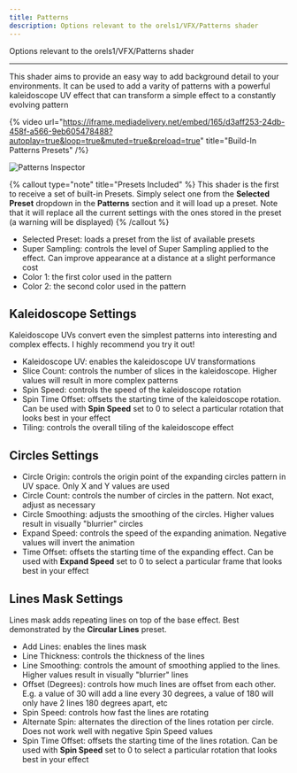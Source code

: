 ```yaml
---
title: Patterns
description: Options relevant to the orels1/VFX/Patterns shader
---
```


Options relevant to the orels1/VFX/Patterns shader

---

This shader aims to provide an easy way to add background detail to your environments. It can be used to add a varity of patterns with a powerful kaleidoscope UV effect that can transform a simple effect to a constantly evolving pattern

{% video url="https://iframe.mediadelivery.net/embed/165/d3aff253-24db-458f-a566-9eb605478488?autoplay=true&loop=true&muted=true&preload=true" title="Build-In Patterns Presets" /%}

![Patterns Inspector](/img/docs/vfx/patterns/patterns-image.png "Patterns Inspector")

{% callout type="note" title="Presets Included" %}
This shader is the first to receive a set of built-in Presets. Simply select one from the **Selected Preset** dropdown in the **Patterns** section and it will load up a preset. Note that it will replace all the current settings with the ones stored in the preset (a warning will be displayed)
{% /callout %}

- Selected Preset: loads a preset from the list of available presets
- Super Sampling: controls the level of Super Sampling applied to the effect. Can improve appearance at a distance at a slight performance cost
- Color 1: the first color used in the pattern
- Color 2: the second color used in the pattern

## Kaleidoscope Settings

Kaleidoscope UVs convert even the simplest patterns into interesting and complex effects. I highly recommend you try it out!

- Kaleidoscope UV: enables the kaleidoscope UV transformations
- Slice Count: controls the number of slices in the kaleidoscope. Higher values will result in more complex patterns
- Spin Speed: controls the speed of the kaleidoscope rotation
- Spin Time Offset: offsets the starting time of the kaleidoscope rotation. Can be used with **Spin Speed** set to 0 to select a particular rotation that looks best in your effect
- Tiling: controls the overall tiling of the kaleidoscope effect

## Circles Settings

- Circle Origin: controls the origin point of the expanding circles pattern in UV space. Only X and Y values are used
- Circle Count: controls the number of circles in the pattern. Not exact, adjust as necessary
- Circle Smoothing: adjusts the smoothing of the circles. Higher values result in visually "blurrier" circles
- Expand Speed: controls the speed of the expanding animation. Negative values will invert the animation
- Time Offset: offsets the starting time of the expanding effect. Can be used with **Expand Speed** set to 0 to select a particular frame that looks best in your effect

## Lines Mask Settings

Lines mask adds repeating lines on top of the base effect. Best demonstrated by the **Circular Lines** preset.

- Add Lines: enables the lines mask
- Line Thickness: controls the thickness of the lines
- Line Smoothing: controls the amount of smoothing applied to the lines. Higher values result in visually "blurrier" lines
- Offset (Degrees): controls how much lines are offset from each other. E.g. a value of 30 will add a line every 30 degrees, a value of 180 will only have 2 lines 180 degrees apart, etc
- Spin Speed: controls how fast the lines are rotating
- Alternate Spin: alternates the direction of the lines rotation per circle. Does not work well with negative Spin Speed values
- Spin Time Offset: offsets the starting time of the lines rotation. Can be used with **Spin Speed** set to 0 to select a particular rotation that looks best in your effect